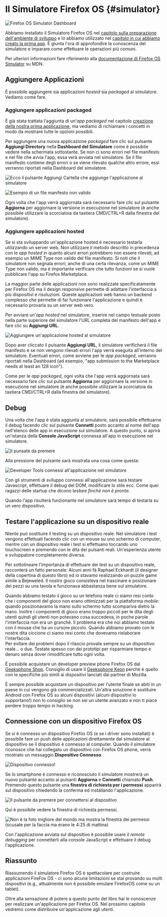 # Il Simulatore Firefox OS {#simulator}

![Firefox OS Simulator Dashboard](images/originals/simulator-dashboard.png)

Abbiamo installato il Simulatore Firefox OS nel [capitolo sulla preparazione dell'ambiente di sviluppo](#setup) e lo abbiamo utilizzato nel [capitolo in cui abbiamo creato la prima app](#firstapp). È giunta l'ora di approfondire la conoscenza del simulatore e imparare come effettuare le operazioni più comuni.

Per ulteriori informazioni fare riferimento alla [documentazione di Firefox OS Simulator](https://developer.mozilla.org/en-US/docs/Tools/Firefox_OS_Simulator) su MDN.

## Aggiungere Applicazioni

È possibile aggiungere sia applicazioni *hosted* sia *packaged* al simulatore. Vediamo come fare.

### Aggiungere applicazioni packaged

È già stata trattata l'aggiunta di un'*app packaged* nel capitolo [creazione della nostra prima applicazione](#firstapp), ma vediamo di richiamare i concetti in modo da mostrare tutte le opzioni possibili.

Per aggiungere una nuova applicazione *packaged* fare clic sul pulsante **Aggiungi Directory** nella **Dashboard del Simulatore** come è possibile vedere nella schermata sottostante. Se non ci sono errori nel file manifesto e nel file che avvia l'app, essa verà avviata nel simulatore. Se il file manifesto contiene degli errori o se viene rilevato qualche altro errore, essi verranno riportati nella Dashboard del simulatore. 

![Ecco il pulsante *Aggiungi Cartella* che aggiunge l'applicazione al simulatore](images/originals/simulator-add-directory.png)


![Esempio di un file manifesto non valido](images/originals/simulator-invalid-manifest.png)

Ogni volta che l'app verrà aggiornata sarà necessario fare clic sul pulsante **Aggiorna** per aggiornare la versione in esecuzione nel simulatore (è anche possibile utilizzare la scorciatoia da tastiera CMD/CTRL+R dalla finestra del simulatore).

### Aggiungere applicazioni hosted

Se si sta sviluppando un'applicazione hosted è necessario testarla utilizzando un server web. Non utilizzare il metodo descritto in precedenza con le *app hosted* in quanto alcuni errori potrebbero non essere rilevati, ad esempio un MIME Type non valido del file manifesto. Si noti che il simulatore non segnala errori, anche di una certa rilevanza, come un MIME Type non valido, ma è importante verificare che tutto funzioni se si vuole pubblicare l'app su Firefox Marketplace.

La maggior parte delle applicazioni non sono realizzate specificatamente per Firefox OS ma il design responsive permette  di adattare l'interfaccia a più dispositivi e risoluzioni. Queste applicazioni web hanno un backend complesso che permette di far funzionare l'applicazione e quindi è necessario provarla su un server web vero. 

Per avviare un'*app hosted* nel simulatore, inserire nel campo testuale posto nella parte superiore del simulatore l'URL completa del manifesto dell'app e fare clic su **Aggiungi URL**.

![Aggiungere un'applicazione hosted al simulatore](images/originals/simulator-add-url.png)

Dopo aver cliccato il pulsante **Aggiungi URL**, il simulatore verificherà il file manifesto e se non vengono rilevati errori l'app verrà eseguita all'interno del simulatore. Eventuali errori, come avviene per le *app packaged*, verranno riportati nella Dashboard (ad esempio, "app submission to the Marketplace needs at least an 128 icon").

Come per le *app packaged*, ogni volta che l'app verrà aggiornata sarà necessario fare clic sul pulsante **Aggiorna** per aggiornare la versione in esecuzione nel simulatore (è anche possibile utilizzare la scorciatoia da tastiera CMD/CTRL+R dalla finestra del simulatore).

## Debug

Una volta che l'app è stata aggiunta al simulatore, sarà possibile effettuarne il debug facendo clic sul pulsante **Connetti** posto accanto al nome dell'app nell'elenco delle app in esecuzione sul simulatore. A questo punto, si aprirà un'istanza della **Console JavaScript** connessa all'app in esecuzione nel simulatore.

![Il punsate da premere](images/originals/simulator-press-connect.png)

Alla pressione del pulsante sarà mostrata una cosa come questa:

![Developer Tools connessi all'applicazione nel simulatore](images/originals/simulator-connected.png)

Con gli strumenti di sviluppo connessi all'applicazione sarà testare Javascript, effettuare il debug del DOM, modificare lo stile ecc. Come quei ragazzi delle startup che dicono *testare finchè non è pronta*.

Quando l'app risulterà funzionante nel simulatore sarà tempo di testarla su un vero dispositivo.

## Testare l'applicazione su un dispositivo reale

Niente può sostituire il testing su un dispositivo reale. Nel simulatore i test vengono effettuati facendo clic con un mouse su uno schermo di computer, mentre con un dispositivo reale i test si effettuano toccando uno touchscreen e premendo con le dita dei pulsanti reali.  Un'esperienza utente e sviluppatore completamente diversa.

Per sottolineare l'importanza di effettuare dei test su un dispositivo reale, racconterà un fatto personale: Alcuni anni fà Raphael Eckhardt  (il designer della copertina di questo libro) ed io stavamo realizzando un puzzle game simile a  Bejeweled. Il nostro gioco consisteva nel trascinare e posizionare dei pezzi su una tavola e funzionava abbastanza bene sul simulatore. 

Quando abbiamo testato il gioco su un telefono reale ci siamo resi conto che i componenti del gioco non erano ottimizzati per la piattaforma *mobile*: quando posizionavamo la mano sullo schermo tutto scompariva dietro la mano. Inoltre i componenti di gioco erano troppo piccoli per le dita degli utenti quindi gli utenti non potevano cosa succedeva, in poche parole l'interfaccia non era un granchè. Il problema era che noi abbiamo testato con il mouse che ha un cursore piccolo. Quando abbiamo provato con le nostre dita ciccione ci siamo resi conto che dovevamo rielaborare l'interfaccia.  
Per evitare dei problemi dopo il rilascio provate sempre su un dispositivo reale... o due. Testate spesso con dei prototipi per risparmiare tempo e denaro senza dover rimodificare tutto ogni volta. 

È possibile acquistare un developer preview phone Firefox OS dal [Geeksphone Shop](http://shop.geeksphone.com/en/). Consiglio di usare il [Geeksphone Keon](http://www.geeksphone.com/) perchè è quello con le specifiche più simili ai dispositivi lanciati dai partner di Mozilla.  

È sempre possibile acquistare un dispositivo per l'utente finale se abiti in un paese in cui vengono già commercializzati. Un'altra soluzione è sostituire Android con Firefox OS su alcuni dispositivi (alcuni dispositivi lo supportano!) non lo consiglio se non sei un utente avanzato e non ti piace perdere troppo tempo in hacking.  

## Connessione con un dispositivo Firefox OS

Se si è connesso un dispositivo Firefox OS (e se i driver sono installati) è possibile fare un push delle applicazioni direttamente dal simulatore al dispositivo se il dispositivo è connesso al computer. Quando il simulatore riconosce che hai collegato un dispositivo con Firefox OS phone, verrà mostrato un messaggio **Dispositivo Connesso**.

![Dispositivo connesso!](images/originals/simulator-device-connected.png)

Se lo smartphone è connesso e riconosciuto il simulatore mostrerà un nuovo pulsante accanto ai pulsanti **Aggiorna** e **Connetti** chiamato **Push**. Premendo questo pulsante una **finestra di richiesta per i permessi** apparirà sul dispositivo chiedendo la conferma ed installando l'applicazione.

![Il pulsante da premere per connettersi al dispositivo](images/originals/simulator-press-push.png)

Qui è possibile vedere la finestra di richiesta permessi.

![Non è la foto migliore del mondo ma mostra la finestra dei permessi (scusate per la faccia ma erano le 4:25 di mattina)](images/originals/simulator-remote-push.jpg)

Con l'applicazione avviata sul dispositivo è possibile usare il *remote debugging* per connetterti alla console JavaScript e effettuare il debug l'applicazione.

## Riassunto

Riassumendo il simulatore Firefox OS è spettacolare per costruire applicazioni FireFox OS - ci sono alcune limitazioni se stai provando su molti dispositivi (e.g., attualmente non è possibile emulare FirefoxOS come su un tablet). 

Oltre alla sensazione di potere a questo punto del libro hai le conoscenze per realizzare un'applicazione per Firefox OS. Nel prossimo capitolo vedremo come distribuire un'applicazione agli utenti.
